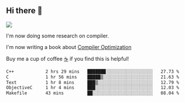 


<!--
**liusy58/liusy58** is a ✨ _special_ ✨ repository because its `README.md` (this file) appears on your GitHub profile.

Here are some ideas to get you started:

- 🔭 I’m currently working on ...
- 🌱 I’m currently learning ...
- 👯 I’m looking to collaborate on ...
- 🤔 I’m looking for help with ...
- 💬 Ask me about ...
- 📫 How to reach me: ...
- 😄 Pronouns: ...
- ⚡ Fun fact: ...
-->
<!--
![](https://komarev.com/ghpvc/?username=liusy58&color=brightgreen&label=PROFILE+VIEWS)




- 🔭 I’m currently working on my .
- 📫 How to reach me:plz contact me by [email](liusy58@,ail2.sysu.edu.cn) or WeChat(LIUSIYU_58)
- 🏫 I'm an undergraduate in Sun-Yat-sen University majoring in the computer science. Expected to graduate in Spring 2021.
- 👯 I'm now interested in System such as OS, Compiler and Database. 
- 🤔 I’m looking for help with Database System.
-->

## Hi there 👋
![](https://komarev.com/ghpvc/?username=liusy58&color=brightgreen&label=PROFILE+VIEWS)



I'm now doing some research on compiler.

I'm now writing a book about [Compiler Optimization](https://github.com/liusy58/CompilerNotes) 

Buy me a cup of coffee [☕️](https://user-images.githubusercontent.com/45984215/202376581-4837a283-4812-4063-82bc-cc9c3101d3a5.jpg) if you find this is helpful!


 <!--START_SECTION:waka-->

```txt
C++            2 hrs 29 mins   ███████░░░░░░░░░░░░░░░░░░   27.73 %
C              1 hr 56 mins    █████▒░░░░░░░░░░░░░░░░░░░   21.63 %
Text           1 hr 8 mins     ███▒░░░░░░░░░░░░░░░░░░░░░   12.79 %
ObjectiveC     1 hr 4 mins     ███░░░░░░░░░░░░░░░░░░░░░░   12.03 %
Makefile       43 mins         ██░░░░░░░░░░░░░░░░░░░░░░░   08.04 %
```

<!--END_SECTION:waka-->

